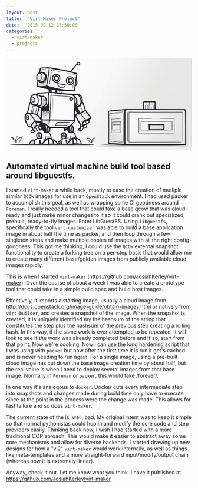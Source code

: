 ```yaml
---
layout: post
title:  "Virt-Maker Project"
date:   2015-08-12 17:50:00
categories:
  - virt-maker
  - projects
---
```

!["A robot"](/assets/img/other/robot-with-a-box.png)


## Automated virtual machine build tool based around libguestfs.
<center><script type="text/javascript" src="https://asciinema.org/a/awibga8841ar83rw9v5dvms6v.js" id="asciicast-awibga8841ar83rw9v5dvms6v" async data-autoplay="true"></script></center>


I started `virt-maker` a while back, mostly to ease the creation of mutliple similar `QCOW` images for use in an `OpenStack` environment.
I had used packer to accomplish this goal, as well as wrapping some CI goodness around `Foreman`.  I really needed a tool that could take
a base qcow that was cloud-ready and just make minor changes to it so it could crank out specialized, prebuilt, ready-to-fly images.
Enter LibGuestFS.  Using `libguestfs`, specifically the tool `virt-customize` I was able to build a base application image in about
half the time as packer, and then loop through a few singleton steps and make multiple copies of images with all the right config-goodness.
This got me thinking, I could use the `QCOW` external snapshot functionality to create a forking tree on a per-step basis that would allow
me to create many different base/golden images from publicly available cloud images rapidly.

<center><script type="text/javascript" src="https://asciinema.org/a/8jhudgtq8pxi4luh5xxf8k5ft.js" id="asciicast-8jhudgtq8pxi4luh5xxf8k5ft" async data-autoplay="true"></script></center>

This is when I started `virt-maker` (https://github.com/JosiahKerley/virt-maker).  Over the course of about a week I was able to create a prototype
tool that could take in a simple build spec and build host images.

Effectively, it imports a starting image, usually a cloud image from http://docs.openstack.org/image-guide/obtain-images.html or natively from `virt-builder`,
and creates a snapshot of the image.  When the snapshot is created, it is uniquely identified my the hashsum of the string that constitutes the step
plus the hashsum of the previous step creating a rolling hash.  In this way, if the same work is ever attempted to be repeated, it will look to see if the work
was already completed before and if so, start from that point.  Now we're cooking.  Now I can use the long hardening script that I was using with `packer` but
now after the first time it is run it get's cached and is never needing to run again.  For a single image, using a pre-built cloud image has cut down the base
image creation time by about half, but the real value is when I need to deploy several images from that base image.  Normally in `Foreman` or `packer`, this would
take /forever/.

<center><script type="text/javascript" src="https://asciinema.org/a/bbvrrb4zop19e5i5zwemw6kzm.js" id="asciicast-bbvrrb4zop19e5i5zwemw6kzm" async data-autoplay="true"></script></center>

In one way it's analogous to `docker`.  Docker cuts every intermediate step into snapshots and changes made during build time only have to execute since at the
point in the process were the change was made. This allows for fast failure and so does `virt-maker`.


The current state of the is, well, bad.  My original intent was to keep it simple so that normal pythonistas could hop in and modify the core code and step providers
easily.  Thinking back now, I wish I had started with a more traditional OOP aproach.  This would make it easier to abstract away some core mechanisms and allow for
diverse backends.  I started drawing up new designs for how a "v.2" `virt-maker` would work internally, as well as things like meta-templates and a more straight-forward
input/modify/output chain (whereas now it is extremely linear).

Anyway, check it out.  Let me know what you think.  I have it published at https://github.com/JosiahKerley/virt-maker.